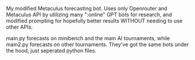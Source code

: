 My modified Metaculus forecasting bot. Uses only Openrouter and Metaculus API by utilizing many ":online" GPT bots for research, and modified prompting for hopefully better results WITHOUT needing to use other APIs.

main.py forecasts on minibench and the main AI tournaments, while main2.py forecasts on other tournaments. They've got the same bots under the hood, just seperated python files.
